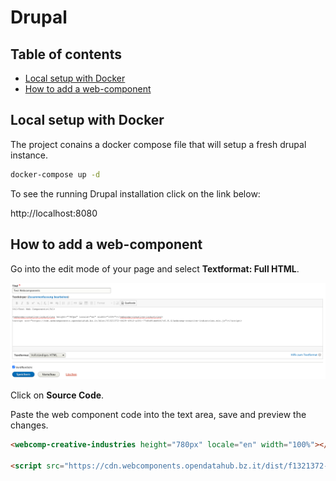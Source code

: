 <!--
SPDX-FileCopyrightText: NOI Techpark <digital@noi.bz.it>

SPDX-License-Identifier: CC0-1.0
-->

Drupal
=======

## Table of contents
- [Local setup with Docker](local-setup-with-docker)
- [How to add a web-component](how-to-add-a-web-component)

## Local setup with Docker

The project conains a docker compose file that will setup a fresh drupal instance.

```sh
docker-compose up -d
```

To see the running Drupal installation click on the link below:

http://localhost:8080

## How to add a web-component

Go into the edit mode of your page and select **Textformat: Full HTML**.

![Insert Webcomponent ](drupal-source-code.png)

Click on **Source Code**.

Paste the web component code into the text area, save and preview the changes.

```html
<webcomp-creative-industries height="780px" locale="en" width="100%"></webcomp-creative-industries>

<script src="https://cdn.webcomponents.opendatahub.bz.it/dist/f1321372-6629-4912-a331-77d5d91dd646/v0.8.4/webcomp-creative-industries.min.js"></script>
```

